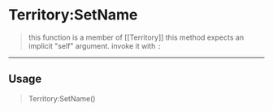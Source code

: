 # Territory:SetName
> this function is a member of [[Territory]]
> this method expects an implicit "self" argument. invoke it with `:`
-----
## Usage
> Territory:SetName()
